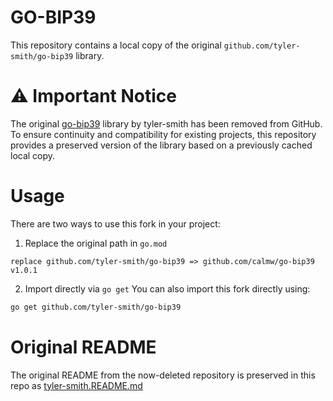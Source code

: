 # GO-BIP39
This repository contains a local copy of the original ``github.com/tyler-smith/go-bip39`` library.

# ⚠️ Important Notice
The original [go-bip39](https://github.com/tyler-smith/go-bip39) library by tyler-smith has been removed from GitHub.
To ensure continuity and compatibility for existing projects, this repository provides a preserved version of the library based on a previously cached local copy.

# Usage

There are two ways to use this fork in your project:

1. Replace the original path in ``go.mod``
```
replace github.com/tyler-smith/go-bip39 => github.com/calmw/go-bip39 v1.0.1
```

2. Import directly via ``go get``
   You can also import this fork directly using:

```bash
go get github.com/tyler-smith/go-bip39
```

# Original README
The original README from the now-deleted repository is preserved in this repo as [tyler-smith.README.md](tyler-smith.README.md)
